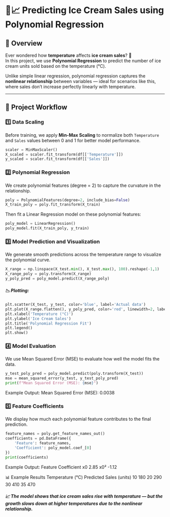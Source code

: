 # 🍦📈 Predicting Ice Cream Sales using Polynomial Regression

## 📘 Overview  
Ever wondered how **temperature** affects **ice cream sales**? 🍨  
In this project, we use **Polynomial Regression** to predict the number of ice cream units sold based on the temperature (°C).  

Unlike simple linear regression, polynomial regression captures the **nonlinear relationship** between variables — ideal for scenarios like this, where sales don’t increase perfectly linearly with temperature.

---

## 🚀 Project Workflow  

### 1️⃣ Data Scaling  
Before training, we apply **Min-Max Scaling** to normalize both `Temperature` and `Sales` values between 0 and 1 for better model performance.

```python
scaler = MinMaxScaler()
X_scaled = scaler.fit_transform(df[['Temperature']])
y_scaled = scaler.fit_transform(df[['Sales']])
```
### 2️⃣ Polynomial Regression

We create polynomial features (degree = 2) to capture the curvature in the relationship.
```python
poly = PolynomialFeatures(degree=2, include_bias=False)
X_train_poly = poly.fit_transform(X_train)
```

Then fit a Linear Regression model on these polynomial features:
```python
poly_model = LinearRegression()
poly_model.fit(X_train_poly, y_train)
```

### 3️⃣ Model Prediction and Visualization

We generate smooth predictions across the temperature range to visualize the polynomial curve.
```python
X_range = np.linspace(X_test.min(), X_test.max(), 100).reshape(-1,1)
X_range_poly = poly.transform(X_range)
y_poly_pred = poly_model.predict(X_range_poly)
```

##### 📉 Plotting:
```python
plt.scatter(X_test, y_test, color='blue', label='Actual data')
plt.plot(X_range.flatten(), y_poly_pred, color='red', linewidth=2, label='Polynomial fit (deg=2)')
plt.xlabel('Temperature (°C)')
plt.ylabel('Ice Cream Sales')
plt.title('Polynomial Regression Fit')
plt.legend()
plt.show()
```

### 4️⃣ Model Evaluation

We use Mean Squared Error (MSE) to evaluate how well the model fits the data.
```python
y_test_poly_pred = poly_model.predict(poly.transform(X_test))
mse = mean_squared_error(y_test, y_test_poly_pred)
print(f"Mean Squared Error (MSE): {mse}")
```

Example Output:
Mean Squared Error (MSE): 0.0038

### 5️⃣ Feature Coefficients

We display how much each polynomial feature contributes to the final prediction.
```python
feature_names = poly.get_feature_names_out()
coefficients = pd.DataFrame({
    'Feature': feature_names,
    'Coefficient': poly_model.coef_[0]
})
print(coefficients)
```

Example Output:
Feature	Coefficient
x0	2.85
x0²	-1.12

📊 Example Results
Temperature (°C)	Predicted Sales (units)
10	180
20	290
30	410
35	470

##### 📈 The model shows that ice cream sales rise with temperature — but the growth slows down at higher temperatures due to the nonlinear relationship.
